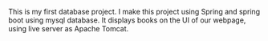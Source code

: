 This is my first database project.
I make this project using Spring and spring boot using mysql database.
It displays books on the UI of our webpage, using live server as Apache Tomcat.
